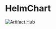 # HelmChart
[![Artifact Hub](https://img.shields.io/endpoint?url=https://artifacthub.io/badge/repository/commonchart)](https://artifacthub.io/packages/search?repo=commonchart)
